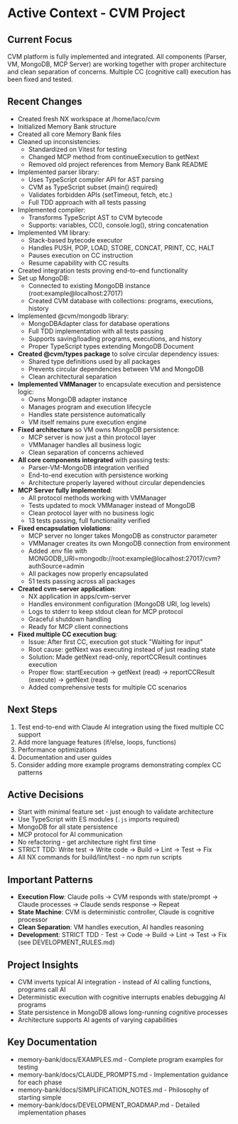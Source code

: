 # Active Context - CVM Project

## Current Focus
CVM platform is fully implemented and integrated. All components (Parser, VM, MongoDB, MCP Server) are working together with proper architecture and clean separation of concerns. Multiple CC (cognitive call) execution has been fixed and tested.

## Recent Changes
- Created fresh NX workspace at /home/laco/cvm
- Initialized Memory Bank structure
- Created all core Memory Bank files
- Cleaned up inconsistencies:
  - Standardized on Vitest for testing
  - Changed MCP method from continueExecution to getNext
  - Removed old project references from Memory Bank README
- Implemented parser library:
  - Uses TypeScript compiler API for AST parsing
  - CVM as TypeScript subset (main() required)
  - Validates forbidden APIs (setTimeout, fetch, etc.)
  - Full TDD approach with all tests passing
- Implemented compiler:
  - Transforms TypeScript AST to CVM bytecode
  - Supports: variables, CC(), console.log(), string concatenation
- Implemented VM library:
  - Stack-based bytecode executor
  - Handles PUSH, POP, LOAD, STORE, CONCAT, PRINT, CC, HALT
  - Pauses execution on CC instruction
  - Resume capability with CC results
- Created integration tests proving end-to-end functionality
- Set up MongoDB:
  - Connected to existing MongoDB instance (root:example@localhost:27017)
  - Created CVM database with collections: programs, executions, history
- Implemented @cvm/mongodb library:
  - MongoDBAdapter class for database operations
  - Full TDD implementation with all tests passing
  - Supports saving/loading programs, executions, and history
  - Proper TypeScript types extending MongoDB Document
- **Created @cvm/types package** to solve circular dependency issues:
  - Shared type definitions used by all packages
  - Prevents circular dependencies between VM and MongoDB
  - Clean architectural separation
- **Implemented VMManager** to encapsulate execution and persistence logic:
  - Owns MongoDB adapter instance
  - Manages program and execution lifecycle
  - Handles state persistence automatically
  - VM itself remains pure execution engine
- **Fixed architecture** so VM owns MongoDB persistence:
  - MCP server is now just a thin protocol layer
  - VMManager handles all business logic
  - Clean separation of concerns achieved
- **All core components integrated** with passing tests:
  - Parser-VM-MongoDB integration verified
  - End-to-end execution with persistence working
  - Architecture properly layered without circular dependencies
- **MCP Server fully implemented**:
  - All protocol methods working with VMManager
  - Tests updated to mock VMManager instead of MongoDB
  - Clean protocol layer with no business logic
  - 13 tests passing, full functionality verified
- **Fixed encapsulation violations**:
  - MCP server no longer takes MongoDB as constructor parameter
  - VMManager creates its own MongoDB connection from environment
  - Added .env file with MONGODB_URI=mongodb://root:example@localhost:27017/cvm?authSource=admin
  - All packages now properly encapsulated
  - 51 tests passing across all packages
- **Created cvm-server application**:
  - NX application in apps/cvm-server
  - Handles environment configuration (MongoDB URI, log levels)
  - Logs to stderr to keep stdout clean for MCP protocol
  - Graceful shutdown handling
  - Ready for MCP client connections
- **Fixed multiple CC execution bug**:
  - Issue: After first CC, execution got stuck "Waiting for input"
  - Root cause: getNext was executing instead of just reading state
  - Solution: Made getNext read-only, reportCCResult continues execution
  - Proper flow: startExecution → getNext (read) → reportCCResult (execute) → getNext (read)
  - Added comprehensive tests for multiple CC scenarios

## Next Steps
1. Test end-to-end with Claude AI integration using the fixed multiple CC support
2. Add more language features (if/else, loops, functions)
3. Performance optimizations
4. Documentation and user guides
5. Consider adding more example programs demonstrating complex CC patterns

## Active Decisions
- Start with minimal feature set - just enough to validate architecture
- Use TypeScript with ES modules (`.js` imports required)
- MongoDB for all state persistence
- MCP protocol for AI communication
- No refactoring - get architecture right first time
- STRICT TDD: Write test → Write code → Build → Lint → Test → Fix
- All NX commands for build/lint/test - no npm run scripts

## Important Patterns
- **Execution Flow**: Claude polls → CVM responds with state/prompt → Claude processes → Claude sends response → Repeat
- **State Machine**: CVM is deterministic controller, Claude is cognitive processor
- **Clean Separation**: VM handles execution, AI handles reasoning
- **Development**: STRICT TDD - Test → Code → Build → Lint → Test → Fix (see DEVELOPMENT_RULES.md)

## Project Insights
- CVM inverts typical AI integration - instead of AI calling functions, programs call AI
- Deterministic execution with cognitive interrupts enables debugging AI programs
- State persistence in MongoDB allows long-running cognitive processes
- Architecture supports AI agents of varying capabilities

## Key Documentation
- memory-bank/docs/EXAMPLES.md - Complete program examples for testing
- memory-bank/docs/CLAUDE_PROMPTS.md - Implementation guidance for each phase
- memory-bank/docs/SIMPLIFICATION_NOTES.md - Philosophy of starting simple
- memory-bank/docs/DEVELOPMENT_ROADMAP.md - Detailed implementation phases